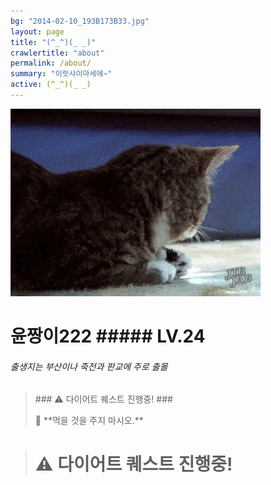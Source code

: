 ```yaml
---
bg: "2014-02-10_193B173B33.jpg"
layout: page
title: "(^_^)(_ _)"
crawlertitle: "about"
permalink: /about/
summary: "이랏샤이마세에~"
active: (^_^)(_ _)
---
```



![크아앙 이미지](/assets/images/KakaoTalk_Photo_2017-08-12-15-36-54.gif)

# 윤짱이222 ##### LV.24 
###### 출생지는 부산이나 죽전과 판교에 주로 출몰 




> <p>### ⚠️ 다이어트 퀘스트 진행중! ###</p> 🚫 **먹을 것을 주지 마시오.** 

<blockquote>
  <p> <h1> ⚠️ 다이어트 퀘스트 진행중! <p>
  

